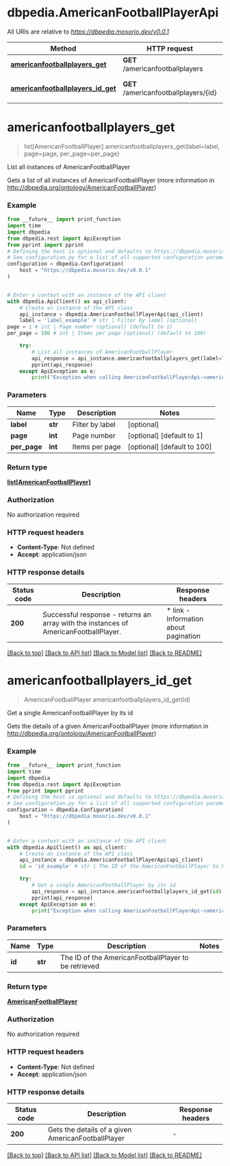 # dbpedia.AmericanFootballPlayerApi

All URIs are relative to *https://dbpedia.mosorio.dev/v0.0.1*

Method | HTTP request | Description
------------- | ------------- | -------------
[**americanfootballplayers_get**](AmericanFootballPlayerApi.md#americanfootballplayers_get) | **GET** /americanfootballplayers | List all instances of AmericanFootballPlayer
[**americanfootballplayers_id_get**](AmericanFootballPlayerApi.md#americanfootballplayers_id_get) | **GET** /americanfootballplayers/{id} | Get a single AmericanFootballPlayer by its id


# **americanfootballplayers_get**
> list[AmericanFootballPlayer] americanfootballplayers_get(label=label, page=page, per_page=per_page)

List all instances of AmericanFootballPlayer

Gets a list of all instances of AmericanFootballPlayer (more information in http://dbpedia.org/ontology/AmericanFootballPlayer)

### Example

```python
from __future__ import print_function
import time
import dbpedia
from dbpedia.rest import ApiException
from pprint import pprint
# Defining the host is optional and defaults to https://dbpedia.mosorio.dev/v0.0.1
# See configuration.py for a list of all supported configuration parameters.
configuration = dbpedia.Configuration(
    host = "https://dbpedia.mosorio.dev/v0.0.1"
)


# Enter a context with an instance of the API client
with dbpedia.ApiClient() as api_client:
    # Create an instance of the API class
    api_instance = dbpedia.AmericanFootballPlayerApi(api_client)
    label = 'label_example' # str | Filter by label (optional)
page = 1 # int | Page number (optional) (default to 1)
per_page = 100 # int | Items per page (optional) (default to 100)

    try:
        # List all instances of AmericanFootballPlayer
        api_response = api_instance.americanfootballplayers_get(label=label, page=page, per_page=per_page)
        pprint(api_response)
    except ApiException as e:
        print("Exception when calling AmericanFootballPlayerApi->americanfootballplayers_get: %s\n" % e)
```

### Parameters

Name | Type | Description  | Notes
------------- | ------------- | ------------- | -------------
 **label** | **str**| Filter by label | [optional] 
 **page** | **int**| Page number | [optional] [default to 1]
 **per_page** | **int**| Items per page | [optional] [default to 100]

### Return type

[**list[AmericanFootballPlayer]**](AmericanFootballPlayer.md)

### Authorization

No authorization required

### HTTP request headers

 - **Content-Type**: Not defined
 - **Accept**: application/json

### HTTP response details
| Status code | Description | Response headers |
|-------------|-------------|------------------|
**200** | Successful response - returns an array with the instances of AmericanFootballPlayer. |  * link - Information about pagination <br>  |

[[Back to top]](#) [[Back to API list]](../README.md#documentation-for-api-endpoints) [[Back to Model list]](../README.md#documentation-for-models) [[Back to README]](../README.md)

# **americanfootballplayers_id_get**
> AmericanFootballPlayer americanfootballplayers_id_get(id)

Get a single AmericanFootballPlayer by its id

Gets the details of a given AmericanFootballPlayer (more information in http://dbpedia.org/ontology/AmericanFootballPlayer)

### Example

```python
from __future__ import print_function
import time
import dbpedia
from dbpedia.rest import ApiException
from pprint import pprint
# Defining the host is optional and defaults to https://dbpedia.mosorio.dev/v0.0.1
# See configuration.py for a list of all supported configuration parameters.
configuration = dbpedia.Configuration(
    host = "https://dbpedia.mosorio.dev/v0.0.1"
)


# Enter a context with an instance of the API client
with dbpedia.ApiClient() as api_client:
    # Create an instance of the API class
    api_instance = dbpedia.AmericanFootballPlayerApi(api_client)
    id = 'id_example' # str | The ID of the AmericanFootballPlayer to be retrieved

    try:
        # Get a single AmericanFootballPlayer by its id
        api_response = api_instance.americanfootballplayers_id_get(id)
        pprint(api_response)
    except ApiException as e:
        print("Exception when calling AmericanFootballPlayerApi->americanfootballplayers_id_get: %s\n" % e)
```

### Parameters

Name | Type | Description  | Notes
------------- | ------------- | ------------- | -------------
 **id** | **str**| The ID of the AmericanFootballPlayer to be retrieved | 

### Return type

[**AmericanFootballPlayer**](AmericanFootballPlayer.md)

### Authorization

No authorization required

### HTTP request headers

 - **Content-Type**: Not defined
 - **Accept**: application/json

### HTTP response details
| Status code | Description | Response headers |
|-------------|-------------|------------------|
**200** | Gets the details of a given AmericanFootballPlayer |  -  |

[[Back to top]](#) [[Back to API list]](../README.md#documentation-for-api-endpoints) [[Back to Model list]](../README.md#documentation-for-models) [[Back to README]](../README.md)

